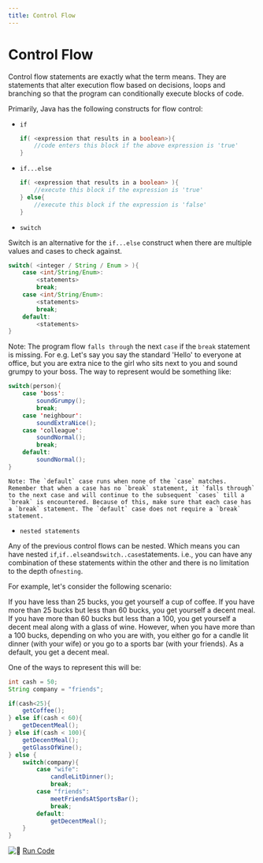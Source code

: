 ```yaml
---
title: Control Flow
---
```

# Control Flow

Control flow statements are exactly what the term means. They are statements that alter execution flow based on decisions, loops and branching so that the program can conditionally execute blocks of code.

Primarily, Java has the following constructs for flow control:

*   `if`
    ```java
    if( <expression that results in a boolean>){
        //code enters this block if the above expression is 'true'
    }
    ```

*   `if...else`
    ```java
    if( <expression that results in a boolean> ){
        //execute this block if the expression is 'true'
    } else{
        //execute this block if the expression is 'false'
    }
    ```

*   `switch`

Switch is an alternative for the `if...else` construct when there are multiple values and cases to check against.

```java
switch( <integer / String / Enum > ){
    case <int/String/Enum>: 
        <statements>
        break;
    case <int/String/Enum>:
        <statements>
        break;
    default:
        <statements>
}
```

Note: The program flow `falls through` the next `case` if the `break` statement is missing. For e.g. Let's say you say the standard 'Hello' to everyone at office, but you are extra nice to the girl who sits next to you and sound grumpy to your boss. The way to represent would be something like:
```java
switch(person){
    case 'boss': 
        soundGrumpy();
        break;
    case 'neighbour': 
        soundExtraNice();
    case 'colleague':
        soundNormal();
        break;
    default:
        soundNormal();
}
```

    Note: The `default` case runs when none of the `case` matches. Remember that when a case has no `break` statement, it `falls through` to the next case and will continue to the subsequent `cases` till a `break` is encountered. Because of this, make sure that each case has a `break` statement. The `default` case does not require a `break` statement. 

*   `nested statements`

Any of the previous control flows can be nested. Which means you can have nested `if`,`if..else`and`switch..case`statements. i.e., you can have any combination of these statements within the other and there is no limitation to the depth of`nesting`.

For example, let's consider the following scenario:

If you have less than 25 bucks, you get yourself a cup of coffee. If you have more than 25 bucks but less than 60 bucks, you get yourself a decent meal. If you have more than 60 bucks but less than a 100, you get yourself a decent meal along with a glass of wine. However, when you have more than a 100 bucks, depending on who you are with, you either go for a candle lit dinner (with your wife) or you go to a sports bar (with your friends). As a default, you get a decent meal. 

One of the ways to represent this will be:

```java
int cash = 50;
String company = "friends";

if(cash<25){
    getCoffee();
} else if(cash < 60){
    getDecentMeal();
} else if(cash < 100){
    getDecentMeal();
    getGlassOfWine();
} else {
    switch(company){
        case "wife":
            candleLitDinner();
            break;
        case "friends": 
            meetFriendsAtSportsBar();
            break;
        default:
            getDecentMeal();
    }
}
```

![:rocket:](//forum.freecodecamp.com/images/emoji/emoji_one/rocket.png?v=2 ":rocket:") <a href='https://repl.it/CJZi/1' target='_blank' rel='nofollow'>Run Code</a>
